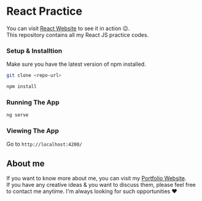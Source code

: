 # React Practice
You can visit [React Website](https://all-angular-practice.web.app/) to see it in action 😉. <br /> 
This repository contains all my React JS practice codes. 

### Setup & Installtion

Make sure you have the latest version of npm installed.

```bash
git clone <repo-url>
```

```bash
npm install
```

### Running The App

```bash
ng serve
```

### Viewing The App

Go to `http://localhost:4200/`

## About me
If you want to know more about me, you can visit my [Portfolio Website](https://abhilashgupta.ml/).</br>
If you have any creative ideas & you want to discuss them, please feel free to contact me anytime. I'm always looking for such opportunities ❤️
